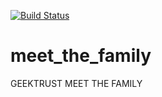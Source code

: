 [![Build Status](https://travis-ci.org/Zim95/meet_the_family.svg?branch=develop)](https://travis-ci.org/Zim95/meet_the_family)


# meet_the_family
GEEKTRUST MEET THE FAMILY
